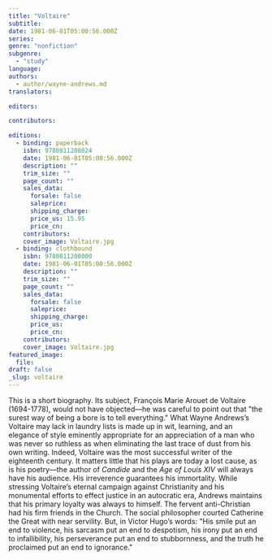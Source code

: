 ```yaml
---
title: "Voltaire"
subtitle:
date: 1981-06-01T05:00:56.000Z
series:
genre: "nonfiction"
subgenre:
  - "study"
language:
authors:
  - author/wayne-andrews.md
translators:

editors:

contributors:

editions:
  - binding: paperback
    isbn: 9780811208024
    date: 1981-06-01T05:00:56.000Z
    description: ""
    trim_size: ""
    page_count: ""
    sales_data:
      forsale: false
      saleprice:
      shipping_charge:
      price_us: 15.95
      price_cn:
    contributors:
    cover_image: Voltaire.jpg
  - binding: clothbound
    isbn: 9780811208000
    date: 1981-06-01T05:00:56.000Z
    description: ""
    trim_size: ""
    page_count: ""
    sales_data:
      forsale: false
      saleprice:
      shipping_charge:
      price_us:
      price_cn:
    contributors:
    cover_image: Voltaire.jpg
featured_image:
  file:
draft: false
_slug: voltaire
---
```


This is a short biography. Its subject, François Marie Arouet de Voltaire (1694-1778), would not have objected––he was careful to point out that "the surest way of being a bore is to tell everything." What Wayne Andrews’s Voltaire may lack in laundry lists is made up in wit, learning, and an elegance of style eminently appropriate for an appreciation of a man who was never so ruthless as when eliminating the last trace of dust from his own writing. Indeed, Voltaire was the most successful writer of the eighteenth century. It matters little that his plays are today a lost cause, as is his poetry––the author of _Candide_ and the _Age of Louis XIV_ will always have his audience. His irreverence guarantees his immortality. While stressing Voltaire’s eternal campaign against Christianity and his monumental efforts to effect justice in an autocratic era, Andrews maintains that his primary loyalty was always to himself. The fervent anti-Christian had his firm friends in the Church. The social philosopher courted Catherine the Great with near servility. But, in Victor Hugo’s words: "His smile put an end to violence, his sarcasm put an end to despotism, his irony put an end to infallibility, his perseverance put an end to stubbornness, and the truth he proclaimed put an end to ignorance."

